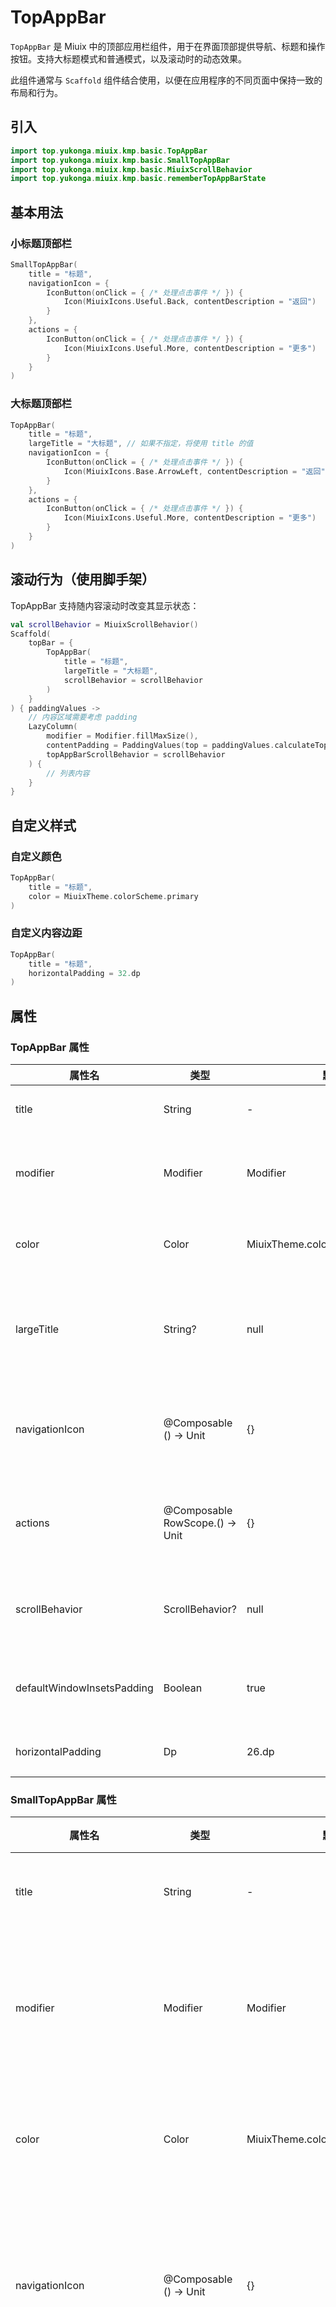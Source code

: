 # TopAppBar

`TopAppBar` 是 Miuix 中的顶部应用栏组件，用于在界面顶部提供导航、标题和操作按钮。支持大标题模式和普通模式，以及滚动时的动态效果。

此组件通常与 `Scaffold` 组件结合使用，以便在应用程序的不同页面中保持一致的布局和行为。

## 引入

```kotlin
import top.yukonga.miuix.kmp.basic.TopAppBar
import top.yukonga.miuix.kmp.basic.SmallTopAppBar
import top.yukonga.miuix.kmp.basic.MiuixScrollBehavior
import top.yukonga.miuix.kmp.basic.rememberTopAppBarState
```

## 基本用法

### 小标题顶部栏

```kotlin
SmallTopAppBar(
    title = "标题",
    navigationIcon = {
        IconButton(onClick = { /* 处理点击事件 */ }) {
            Icon(MiuixIcons.Useful.Back, contentDescription = "返回")
        }
    },
    actions = {
        IconButton(onClick = { /* 处理点击事件 */ }) {
            Icon(MiuixIcons.Useful.More, contentDescription = "更多")
        }
    }
)
```

### 大标题顶部栏

```kotlin
TopAppBar(
    title = "标题",
    largeTitle = "大标题", // 如果不指定，将使用 title 的值
    navigationIcon = {
        IconButton(onClick = { /* 处理点击事件 */ }) {
            Icon(MiuixIcons.Base.ArrowLeft, contentDescription = "返回")
        }
    },
    actions = {
        IconButton(onClick = { /* 处理点击事件 */ }) {
            Icon(MiuixIcons.Useful.More, contentDescription = "更多")
        }
    }
)
```

## 滚动行为（使用脚手架）

TopAppBar 支持随内容滚动时改变其显示状态：

```kotlin
val scrollBehavior = MiuixScrollBehavior()
Scaffold(
    topBar = {
        TopAppBar(
            title = "标题",
            largeTitle = "大标题",
            scrollBehavior = scrollBehavior
        )
    }
) { paddingValues ->
    // 内容区域需要考虑 padding
    LazyColumn(
        modifier = Modifier.fillMaxSize(),
        contentPadding = PaddingValues(top = paddingValues.calculateTopPadding()),
        topAppBarScrollBehavior = scrollBehavior
    ) {
        // 列表内容
    }
}
```

## 自定义样式

### 自定义颜色

```kotlin
TopAppBar(
    title = "标题",
    color = MiuixTheme.colorScheme.primary
)
```

### 自定义内容边距

```kotlin
TopAppBar(
    title = "标题",
    horizontalPadding = 32.dp
)
```

## 属性

### TopAppBar 属性

| 属性名                     | 类型                            | 默认值                            | 说明                           |
| -------------------------- | ------------------------------- | --------------------------------- | ------------------------------ |
| title                      | String                          | -                                 | 顶部栏标题                     |
| modifier                   | Modifier                        | Modifier                          | 应用于顶部栏的修饰符           |
| color                      | Color                           | MiuixTheme.colorScheme.background | 顶部栏背景颜色                 |
| largeTitle                 | String?                         | null                              | 大标题文本，不指定时使用 title |
| navigationIcon             | @Composable () -> Unit          | {}                                | 导航图标区域的可组合函数       |
| actions                    | @Composable RowScope.() -> Unit | {}                                | 操作按钮区域的可组合函数       |
| scrollBehavior             | ScrollBehavior?                 | null                              | 控制顶部栏滚动行为             |
| defaultWindowInsetsPadding | Boolean                         | true                              | 是否应用默认窗口边距           |
| horizontalPadding          | Dp                              | 26.dp                             | 水平内容边距                   |

### SmallTopAppBar 属性

| 属性名                     | 类型                            | 默认值                            | 说明                     |
| -------------------------- | ------------------------------- | --------------------------------- | ------------------------ |
| title                      | String                          | -                                 | 顶部栏标题               |
| modifier                   | Modifier                        | Modifier                          | 应用于顶部栏的修饰符     |
| color                      | Color                           | MiuixTheme.colorScheme.background | 顶部栏背景颜色           |
| navigationIcon             | @Composable () -> Unit          | {}                                | 导航图标区域的可组合函数 |
| actions                    | @Composable RowScope.() -> Unit | {}                                | 操作按钮区域的可组合函数 |
| scrollBehavior             | ScrollBehavior?                 | null                              | 控制顶部栏滚动行为       |
| defaultWindowInsetsPadding | Boolean                         | true                              | 是否应用默认窗口边距     |
| horizontalPadding          | Dp                              | 26.dp                             | 水平内容边距             |

### ScrollBehavior

MiuixScrollBehavior 是用于控制顶部栏滚动行为的配置对象。

#### rememberTopAppBarState

用于创建和记住 TopAppBarState：

```kotlin
val scrollBehavior = MiuixScrollBehavior(
    state = rememberTopAppBarState(),
    snapAnimationSpec = spring(stiffness = 3000f),
    canScroll = { true }
)
```

| 参数名             | 类型                        | 默认值                     | 说明                       |
| ------------------ | --------------------------- | -------------------------- | -------------------------- |
| state              | TopAppBarState              | rememberTopAppBarState()   | 控制滚动状态的状态对象     |
| canScroll          | () -> Boolean               | { true }                   | 控制是否允许滚动的回调     |
| snapAnimationSpec  | AnimationSpec\<Float>?      | spring(stiffness = 3000f)  | 定义顶部栏滚动后的吸附动画 |
| flingAnimationSpec | DecayAnimationSpec\<Float>? | rememberSplineBasedDecay() | 定义顶部栏滑动的衰减动画   |

## 进阶用法

### 处理窗口边距

```kotlin
TopAppBar(
    title = "标题",
    largeTitle = "大标题",
    defaultWindowInsetsPadding = false // 自行处理窗口嵌入边距
)
```

### 自定义滚动行为动画

```kotlin
var isScrollingEnabled by remember { mutableStateOf(true) }
val scrollBehavior = MiuixScrollBehavior(
    snapAnimationSpec = tween(durationMillis = 100),
    flingAnimationSpec = rememberSplineBasedDecay(),
    canScroll = { isScrollingEnabled } // 可以动态控制是否允许滚动
)
TopAppBar(
    title = "标题",
    largeTitle = "大标题",
    scrollBehavior = scrollBehavior
)
```

### 大标题和小标题结合使用

你可以使用 foundation 提供的 BoxWithConstraints 方法或者 Miuix 提供的 `getWindowSize()` 方法来获取当前窗口的尺寸，并根据窗口的宽度来决定使用大标题还是小标题。

```kotlin
var useSmallTopBar by remember { mutableStateOf(false) }
Box(modifier = Modifier.fillMaxSize()) {
    if (useSmallTopBar) {
        SmallTopAppBar(
            title = "精简模式",
            navigationIcon = {
                IconButton(onClick = { useSmallTopBar = false }) {
                    Icon(
                        imageVector = MiuixIcons.Useful.Back,
                        contentDescription = "切换到大标题",
                        tint = MiuixTheme.colorScheme.onBackground
                    )
                }
            }
        )
    } else {
        TopAppBar(
            title = "标题",
            largeTitle = "展开模式",
            navigationIcon = {
                IconButton(onClick = { useSmallTopBar = true }) {
                    Icon(
                            imageVector = MiuixIcons.Useful.Back,
                        contentDescription = "切换到小标题",
                        tint = MiuixTheme.colorScheme.onBackground
                    )
                }
            }
        )
    }
}
```
